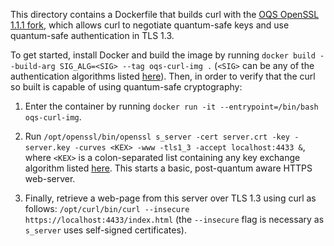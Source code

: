 This directory contains a Dockerfile that builds curl with the [OQS OpenSSL 1.1.1 fork](https://github.com/open-quantum-safe/openssl), which allows curl to negotiate quantum-safe keys and use quantum-safe authentication in TLS 1.3.

To get started, install Docker and build the image by running `docker build --build-arg SIG_ALG=<SIG> --tag oqs-curl-img .` (`<SIG>` can be any of the authentication algorithms listed [here](https://github.com/open-quantum-safe/openssl#supported-algorithms)). Then, in order to verify that the curl so built is capable of using quantum-safe cryptography:

1. Enter the container by running `docker run -it --entrypoint=/bin/bash oqs-curl-img`.

2. Run `/opt/openssl/bin/openssl s_server -cert server.crt -key -server.key -curves <KEX> -www -tls1_3 -accept localhost:4433 &`, where `<KEX>` is a colon-separated list containing any key exchange algorithm listed [here](https://github.com/open-quantum-safe/openssl#supported-algorithms). This starts a basic, post-quantum aware HTTPS web-server.

3. Finally, retrieve a web-page from this server over TLS 1.3 using curl as follows: `/opt/curl/bin/curl --insecure https://localhost:4433/index.html` (the `--insecure` flag is necessary as `s_server` uses self-signed certificates).
